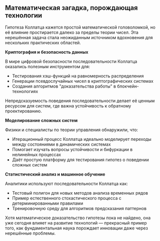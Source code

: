 ## Математическая загадка, порождающая технологии

Гипотеза Коллатца кажется простой математической головоломкой, но её влияние простирается далеко за пределы теории чисел. Эта нерешённая задача стала неожиданным источником вдохновения для нескольких практических областей.

**Криптография и безопасность данных**

В мире цифровой безопасности последовательности Коллатца оказались полезным инструментом для:
- Тестирования хэш-функций на равномерность распределения
- Генерации псевдослучайных чисел в криптографических системах
- Создания алгоритмов "доказательства работы" в блокчейн-технологиях

Непредсказуемость поведения последовательности делает её ценным ресурсом для систем, где важна устойчивость к обратному проектированию.

**Моделирование сложных систем**

Физики и специалисты по теории управления обнаружили, что:
- Итерационный процесс Коллатца идеально моделирует переходы между состояниями в динамических системах
- Помогает изучать вопросы устойчивости и бифуркации в нелинейных процессах
- Даёт простую платформу для тестирования гипотез о поведении сложных систем

**Статистический анализ и машинное обучение**

Аналитики используют последовательности Коллатца как:
- Тестовый полигон для новых методов анализа временных рядов
- Пример естественного стохастического процесса с детерминированными правилами
- Тренировочную среду для алгоритмов предсказания паттернов

Хотя математическое доказательство гипотезы пока не найдено, она уже сегодня влияет на развитие технологий — прекрасный пример того, как фундаментальная наука порождает инновации даже через нерешённые проблемы.
